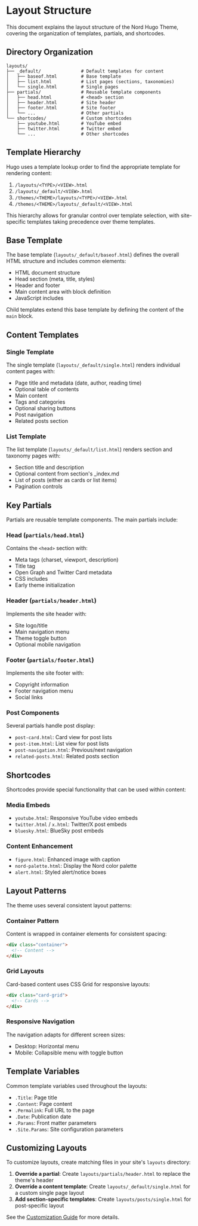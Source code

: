 # Layout Structure

This document explains the layout structure of the Nord Hugo Theme, covering the organization of templates, partials, and shortcodes.

## Directory Organization

```
layouts/
├── _default/               # Default templates for content
│   ├── baseof.html         # Base template
│   ├── list.html           # List pages (sections, taxonomies)
│   └── single.html         # Single pages
├── partials/               # Reusable template components
│   ├── head.html           # <head> section
│   ├── header.html         # Site header
│   ├── footer.html         # Site footer
│   └── ...                 # Other partials
└── shortcodes/             # Custom shortcodes
    ├── youtube.html        # YouTube embed
    ├── twitter.html        # Twitter embed
    └── ...                 # Other shortcodes
```

## Template Hierarchy

Hugo uses a template lookup order to find the appropriate template for rendering content:

1. `/layouts/<TYPE>/<VIEW>.html`
2. `/layouts/_default/<VIEW>.html`
3. `/themes/<THEME>/layouts/<TYPE>/<VIEW>.html`
4. `/themes/<THEME>/layouts/_default/<VIEW>.html`

This hierarchy allows for granular control over template selection, with site-specific templates taking precedence over theme templates.

## Base Template

The base template (`layouts/_default/baseof.html`) defines the overall HTML structure and includes common elements:

- HTML document structure
- Head section (meta, title, styles)
- Header and footer
- Main content area with block definition
- JavaScript includes

Child templates extend this base template by defining the content of the `main` block.

## Content Templates

### Single Template

The single template (`layouts/_default/single.html`) renders individual content pages with:

- Page title and metadata (date, author, reading time)
- Optional table of contents
- Main content
- Tags and categories
- Optional sharing buttons
- Post navigation
- Related posts section

### List Template

The list template (`layouts/_default/list.html`) renders section and taxonomy pages with:

- Section title and description
- Optional content from section's _index.md
- List of posts (either as cards or list items)
- Pagination controls

## Key Partials

Partials are reusable template components. The main partials include:

### Head (`partials/head.html`)

Contains the `<head>` section with:
- Meta tags (charset, viewport, description)
- Title tag
- Open Graph and Twitter Card metadata
- CSS includes
- Early theme initialization

### Header (`partials/header.html`)

Implements the site header with:
- Site logo/title
- Main navigation menu
- Theme toggle button
- Optional mobile navigation

### Footer (`partials/footer.html`)

Implements the site footer with:
- Copyright information
- Footer navigation menu
- Social links

### Post Components

Several partials handle post display:
- `post-card.html`: Card view for post lists
- `post-item.html`: List view for post lists
- `post-navigation.html`: Previous/next navigation
- `related-posts.html`: Related posts section

## Shortcodes

Shortcodes provide special functionality that can be used within content:

### Media Embeds

- `youtube.html`: Responsive YouTube video embeds
- `twitter.html` / `x.html`: Twitter/X post embeds
- `bluesky.html`: BlueSky post embeds

### Content Enhancement

- `figure.html`: Enhanced image with caption
- `nord-palette.html`: Display the Nord color palette
- `alert.html`: Styled alert/notice boxes

## Layout Patterns

The theme uses several consistent layout patterns:

### Container Pattern

Content is wrapped in container elements for consistent spacing:

```html
<div class="container">
  <!-- Content -->
</div>
```

### Grid Layouts

Card-based content uses CSS Grid for responsive layouts:

```html
<div class="card-grid">
  <!-- Cards -->
</div>
```

### Responsive Navigation

The navigation adapts for different screen sizes:
- Desktop: Horizontal menu
- Mobile: Collapsible menu with toggle button

## Template Variables

Common template variables used throughout the layouts:

- `.Title`: Page title
- `.Content`: Page content
- `.Permalink`: Full URL to the page
- `.Date`: Publication date
- `.Params`: Front matter parameters
- `.Site.Params`: Site configuration parameters

## Customizing Layouts

To customize layouts, create matching files in your site's `layouts` directory:

1. **Override a partial**: Create `layouts/partials/header.html` to replace the theme's header
2. **Override a content template**: Create `layouts/_default/single.html` for a custom single page layout
3. **Add section-specific templates**: Create `layouts/posts/single.html` for post-specific layout

See the [Customization Guide](../customization.md) for more details.
